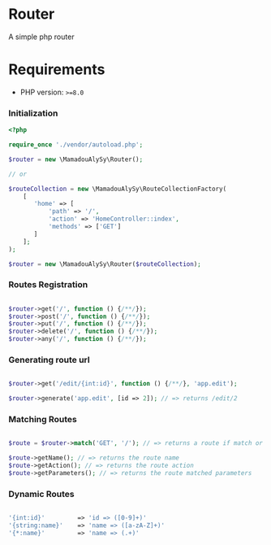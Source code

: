 # Router

A simple php router

# Requirements

-   PHP version: `>=8.0`

### Initialization

```php
<?php

require_once './vendor/autoload.php';

$router = new \MamadouAlySy\Router();

// or

$routeCollection = new \MamadouAlySy\RouteCollectionFactory(
    [
       'home' => [
           'path' => '/',
           'action' => 'HomeController::index',
           'methods' => ['GET']
       ]
    ];
);

$router = new \MamadouAlySy\Router($routeCollection);

```

### Routes Registration

```php

$router->get('/', function () {/**/});
$router->post('/', function () {/**/});
$router->put('/', function () {/**/});
$router->delete('/', function () {/**/});
$router->any('/', function () {/**/});

```

### Generating route url

```php

$router->get('/edit/{int:id}', function () {/**/}, 'app.edit');

$router->generate('app.edit', [id => 2]); // => returns /edit/2

```

### Matching Routes

```php

$route = $router->match('GET', '/'); // => returns a route if match or null if not match

$route->getName(); // => returns the route name
$route->getAction(); // => returns the route action
$route->getParameters(); // => returns the route matched parameters

```

### Dynamic Routes

```php

'{int:id}'         => 'id => ([0-9]+)'
'{string:name}'    => 'name => ([a-zA-Z]+)'
'{*:name}'         => 'name => (.+)'

```
